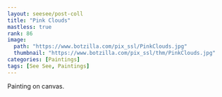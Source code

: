 ```yaml
---
layout: seesee/post-coll
title: "Pink Clouds"
mastless: true
rank: 86
image:
  path: "https://www.botzilla.com/pix_ssl/PinkClouds.jpg"
  thumbnail: "https://www.botzilla.com/pix_ssl/thm/PinkClouds.jpg"
categories: [Paintings]
tags: [See See, Paintings]
---
```


Painting on canvas.



